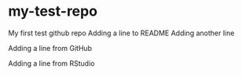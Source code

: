 # my-test-repo
My first test github repo
Adding a line to README
Adding another line

Adding a line from GitHub

Adding a line from RStudio
